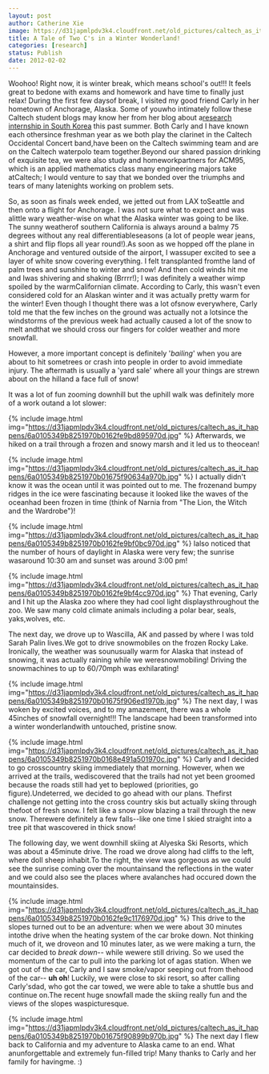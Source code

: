 ```yaml
---
layout: post
author: Catherine Xie
image: https://d31japmlpdv3k4.cloudfront.net/old_pictures/caltech_as_it_happens/6a0105349b8251970b01675f9048c5970b.jpg
title: A Tale of Two C's in a Winter Wonderland!
categories: [research]
status: Publish
date: 2012-02-02
---
```



Woohoo! Right now, it is winter break, which means school's out!!! It feels great to bedone with exams and homework and have time to finally just relax! During the first few daysof break, I visited my good friend Carly in her hometown of Anchorage, Alaska. Some of youwho intimately follow these Caltech student blogs may know her from her blog about a<a href="https://caltech.typepad.com/caltech_as_it_happens/surfing-in-south-korea/" target="_self">research internship in South Korea</a> this past summer. Both Carly and I have known each othersince freshman year as we both play the clarinet in the Caltech Occidental Concert band,have been on the Caltech swimming team and are on the Caltech waterpolo team together.Beyond our shared passion drinking of exquisite tea, we were also study and homeworkpartners for ACM95, which is an applied mathematics class many engineering majors take atCaltech; I would venture to say that we bonded over the triumphs and tears of many latenights working on problem sets.

So, as soon as finals week ended, we jetted out from LAX toSeattle and then onto a flight for Anchorage. I was not sure what to expect and was alittle wary weather-wise on what the Alaska winter was going to be like. The sunny weatherof southern California is always around a balmy 75 degrees without any real differentiableseasons (a lot of people wear jeans, a shirt and flip flops all year round!).As soon as we hopped off the plane in Anchorage and ventured outside of the airport, I wassuper excited to see a layer of white snow covering everything. I felt transplanted fromthe land of palm trees and sunshine to winter and snow! And then cold winds hit me and Iwas shivering and shaking (Brrrr!); I was definitely a weather wimp spoiled by the warmCalifornian climate. According to Carly, this wasn't even considered cold for an Alaskan winter and it was actually pretty warm for the winter! Even though I thought there was a lot ofsnow everywhere, Carly told me that the few inches on the ground was actually not a lotsince the windstorms of the previous week had actually caused a lot of the snow to melt andthat we should cross our fingers for colder weather and more snowfall.

However, a more important concept is definitely '*bailing*' when you are about to hit sometrees or crash into people in order to avoid immediate injury. The aftermath is usually a 'yard sale' where all your things are strewn about on the hilland a face full of snow!

It was a lot of fun zooming downhill but the uphill walk was definitely more of a work outand a lot slower:

{% include image.html img="https://d31japmlpdv3k4.cloudfront.net/old_pictures/caltech_as_it_happens/6a0105349b8251970b0162fe9bd895970d.jpg" %}
Afterwards, we hiked on a trail through a frozen and snowy marsh and it led us to theocean!

{% include image.html img="https://d31japmlpdv3k4.cloudfront.net/old_pictures/caltech_as_it_happens/6a0105349b8251970b01675f90634a970b.jpg" %}
I actually didn't know it was the ocean until it was pointed out to me. The frozenand bumpy ridges in the ice were fascinating because it looked like the waves of the oceanhad been frozen in time (think of Narnia from "The Lion, the Witch and the Wardrobe")!

{% include image.html img="https://d31japmlpdv3k4.cloudfront.net/old_pictures/caltech_as_it_happens/6a0105349b8251970b0162fe9bf0bc970d.jpg" %}
Ialso noticed that the number of hours of daylight in Alaska were very few; the sunrise wasaround 10:30 am and sunset was around 3:00 pm!

{% include image.html img="https://d31japmlpdv3k4.cloudfront.net/old_pictures/caltech_as_it_happens/6a0105349b8251970b0162fe9bf4cc970d.jpg" %}
That evening, Carly and I hit up the Alaska zoo where they had cool light displaysthroughout the zoo. We saw many cold climate animals including a polar bear, seals, yaks,wolves, etc.

The next day, we drove up to Wascilla, AK and passed by where I was told Sarah Palin lives.We got to drive snowmobiles on the frozen Rocky Lake. Ironically, the weather was sounusually warm for Alaska that instead of snowing, it was actually raining while we weresnowmobiling! Driving the snowmachines to up to 60/70mph was exhilarating!

{% include image.html img="https://d31japmlpdv3k4.cloudfront.net/old_pictures/caltech_as_it_happens/6a0105349b8251970b01675f906ed1970b.jpg" %}
The next day, I was woken by excited voices, and to my amazement, there was a whole 45inches of snowfall overnight!!! The landscape had been transformed into a winter wonderlandwith untouched, pristine snow.


{% include image.html img="https://d31japmlpdv3k4.cloudfront.net/old_pictures/caltech_as_it_happens/6a0105349b8251970b0168e491a501970c.jpg" %}
Carly and I decided to go crosscountry skiing immediately that morning. However, when we arrived at the trails, wediscovered that the trails had not yet been groomed because the roads still had yet to beplowed (priorities, go figure).Undeterred, we decided to go ahead with our plans. Thefirst challenge not getting into the cross country skis but actually skiing through thefoot of fresh snow. I felt like a snow plow blazing a trail through the new snow. Therewere definitely a few falls--like one time I skied straight into a tree pit that wascovered in thick snow!

The following day, we went downhill skiing at Alyeska Ski Resorts, which was about a 45minute drive. The road we drove along had cliffs to the left, where doll sheep inhabit.To the right, the view was gorgeous as we could see the sunrise coming over the mountainsand the reflections in the water and we could also see the places where avalanches had occured down the mountainsides.


{% include image.html img="https://d31japmlpdv3k4.cloudfront.net/old_pictures/caltech_as_it_happens/6a0105349b8251970b0162fe9c1176970d.jpg" %}
This drive to the slopes turned out to be an adventure: when we were about 30 minutes intothe drive when the heating system of the car broke down. Not thinking much of it, we droveon and 10 minutes later, as we were making a turn, the car decided to *break down*-- while wewere still driving. So we used the momentum of the car to pull into the parking lot of agas station. When we got out of the car, Carly and I saw smoke/vapor seeping out from thehood of the car-- **uh oh**! Luckily, we were close to ski resort, so after calling Carly'sdad, who got the car towed, we were able to take a shuttle bus and continue on.The recent huge snowfall made the skiing really fun and the views of the slopes waspicturesque.


{% include image.html img="https://d31japmlpdv3k4.cloudfront.net/old_pictures/caltech_as_it_happens/6a0105349b8251970b01675f90899b970b.jpg" %}
The next day I flew back to California and my adventure to Alaska came to an end. What anunforgettable and extremely fun-filled trip! Many thanks to Carly and her family for havingme. :)

